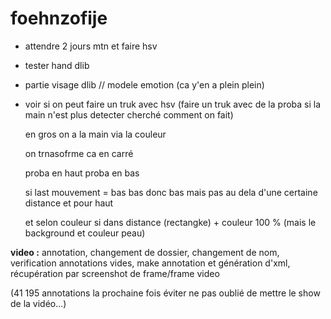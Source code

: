 # foehnzofije

- attendre 2 jours mtn et faire hsv

- tester hand dlib

- partie visage dlib // modele emotion (ca y'en a plein plein)

- voir si on peut faire un truk avec hsv (faire un truk avec de la proba si la main n'est plus detecter cherché comment on fait)

  en gros on a la main via la couleur
  
  on trnasofrme ca en carré
  
  proba en haut proba en bas
  
  si last mouvement = bas bas donc bas mais pas au dela d'une certaine distance et pour haut
  
  et selon couleur si dans distance (rectangke) + couleur 100 % (mais le background et couleur peau) 




<strong>video :</strong> annotation, changement de dossier, changement de nom, verification annotations vides, make annotation et génération d'xml, récupération par screenshot de frame/frame video 

(41 195 annotations la prochaine fois éviter ne pas oublié de mettre le show de la vidéo...)
